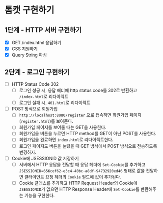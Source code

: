 # 톰캣 구현하기

## 1단계 - HTTP 서버 구현하기
- [x] GET /index.html 응답하기
- [x] CSS 지원하기
- [x] Query String 파싱

## 2단계 - 로그인 구현하기
- [ ] HTTP Status Code 302
  - [ ] 로그인 성공 시, 응답 헤더에 http status code를 302로 반환하고 `/index.html`로 리다이렉트
  - [ ] 로그인 실패 시,  `401.html`로 리다이렉트
- [ ] POST 방식으로 회원가입
  - [ ] `http://localhost:8080/register` 으로 접속하면 회원가입 페이지(`register.html`)를 보여준다.
  - [ ] 회원가입 페이지를 보여줄 때는 GET을 사용한다.
  - [ ] 회원가입을 버튼을 누르면 HTTP method를 GET이 아닌 POST를 사용한다.
  - [ ] 회원가입을 완료하면 `index.html`로 리다이렉트한다.
  - [ ] 로그인 페이지도 버튼을 눌렀을 때 GET 방식에서 POST 방식으로 전송하도록 변경하자.
- [ ] Cookie에 JSESSIONID 값 저장하기
  - [ ] 서버에서 HTTP 응답을 전달할 때 응답 헤더에 `Set-Cookie`를 추가하고 `JSESSIONID=656cef62-e3c4-40bc-a8df-94732920ed46` 형태로 값을 전달하면 클라이언트 요청 헤더의 `Cookie` 필드에 값이 추가된다.
  - [ ] Cookie 클래스를 추가하고 HTTP Request Header의 Cookie에 `JSESSIONID`가 없으면 HTTP Response Header에 `Set-Cookie`를 반환해주는 기능을 구현한다.
